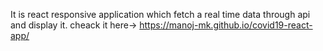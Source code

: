 It is react responsive application which fetch a real time data through api and display it.
cheack it here-> https://manoj-mk.github.io/covid19-react-app/
